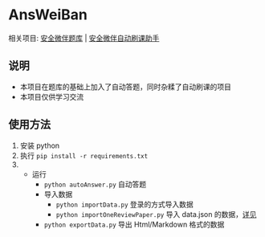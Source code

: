 # AnsWeiBan
相关项目: [安全微伴题库](https://github.com/pooneyy/WeibanQuestionsBank) | [安全微伴自动刷课助手](https://github.com/Coaixy/weiban-tool)


## 说明

* 本项目在题库的基础上加入了自动答题，同时杂糅了自动刷课的项目
* 本项目仅供学习交流

## 使用方法

1. 安装 python
2. 执行 `pip install -r requirements.txt`
3.  * 运行  
        * `python autoAnswer.py` 自动答题
        * 导入数据
            * `python importData.py` 登录的方式导入数据
            * `python importOneReviewPaper.py` 导入 data.json 的数据，[详见](https://github.com/pooneyy/WeibanQuestionsBank#%E5%AF%BC%E5%87%BA%E9%A2%98%E5%BA%93)
        * `python exportData.py` 导出 Html/Markdown 格式的数据

